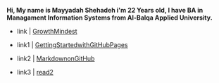 


**Hi, My name is Mayyadah Shehadeh i'm 22 Years old, I have BA in Managament Information Systems from Al-Balqa Applied University.**



- link |  [GrowthMindest](https://mayyadahshehadeh.github.io/reading-notes/GrowthMindest)

- link1 | [GettingStartedwithGitHubPages](https://mayyadahshehadeh.github.io/reading-notes/GettingStartedwithGitHubPages)

- link2 | [MarkdownonGitHub](https://mayyadahshehadeh.github.io/reading-notes/MarkdownonGitHub)
- link3 | [read2](https://mayyadahshehadeh.github.io/reading-notes/read2)

